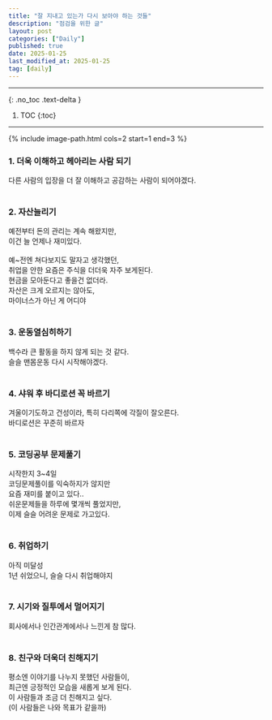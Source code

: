 ```yaml
---
title: "잘 지내고 있는가 다시 보아야 하는 것들"
description: "점검을 위한 글"
layout: post
categories: ["Daily"]
published: true
date: 2025-01-25
last_modified_at: 2025-01-25
tag: [daily]
---
```

---
{: .no_toc .text-delta }

1. TOC
{:toc}
---

<!-- 글의 제목은 ##
    나머지 큰 제목은 ###
    이후 나머지는 3개이상 -->

{% include image-path.html cols=2 start=1 end=3 %}
​<br>

### 1. 더욱 이해하고 헤아리는 사람 되기
다른 사람의 입장을 더 잘 이해하고 공감하는 사람이 되어야겠다.<br>
​<br>

### 2. 자산늘리기
예전부터 돈의 관리는 계속 해왔지만,<br>
이건 늘 언제나 재미있다.<br>
​<br>
예~전엔 쳐다보지도 말자고 생각했던,<br>
취업을 안한 요즘은 주식을 더더욱 자주 보게된다.<br>
현금을 모아둔다고 좋을건 없더라.<br>
자산은 크게 오르지는 않아도,<br>
마이너스가 아닌 게 어디야<br>
​<br>

### 3. 운동열심히하기
백수라 큰 활동을 하지 않게 되는 것 같다.<br>
슬슬 맨몸운동 다시 시작해야겠다.<br>
​<br>

### 4. 샤워 후 바디로션 꼭 바르기
겨울이기도하고 건성이라, 특히 다리쪽에 각질이 잘오른다.<br>
바디로션은 꾸준히 바르자<br>
​<br>

### 5. 코딩공부 문제풀기
시작한지 3~4일<br>
코딩문제풀이를 익숙하지가 않지만<br>
요즘 재미를 붙이고 있다..<br>
쉬운문제들을 하루에 몇개씩 풀었지만,<br>
이제 슬슬 어려운 문제로 가고있다.<br>
​<br>

### 6. 취업하기
아직 미달성<br>
1년 쉬었으니, 슬슬 다시 취업해야지<br>
​<br>

### 7. 시기와 질투에서 멀어지기
회사에서나 인간관계에서나 느낀게 참 많다.<br>
​<br>

### 8. 친구와 더욱더 친해지기
평소엔 이야기를 나누지 못했던 사람들이,<br>
최근엔 긍정적인 모습을 새롭게 보게 된다.<br>
이 사람들과 조금 더 친해지고 싶다.<br>
(이 사람들은 나와 목표가 같을까)<br>
​<br>